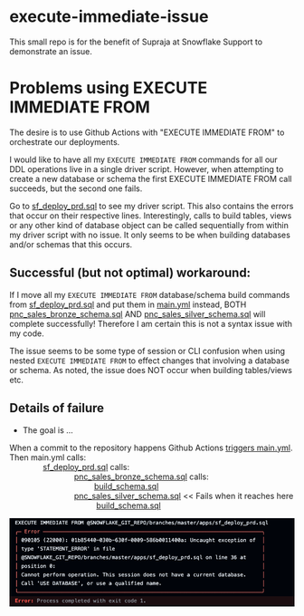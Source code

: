 # execute-immediate-issue
This small repo is for the benefit of Supraja at Snowflake Support to demonstrate an issue.

# Problems using EXECUTE IMMEDIATE FROM

The desire is to use Github Actions with "EXECUTE IMMEDIATE FROM" to orchestrate our deployments.  

I would like to have all my ```EXECUTE IMMEDIATE FROM``` commands for all our DDL operations live in a single driver script. However, when attempting to create a new database or schema the first EXECUTE IMMEDIATE FROM call succeeds, but the second one fails. 

Go to [sf_deploy_prd.sql](apps/sf_deploy_prd.sql) to see my driver script. This also contains the errors that occur on their respective lines.  Interestingly, calls to build tables, views or any other kind of database object can be called sequentially from within my driver script with no issue. It only seems to be when building databases and/or schemas that this occurs. 

## Successful (but not optimal) workaround:  

If I move all my ```EXECUTE IMMEDIATE FROM``` database/schema build commands from [sf_deploy_prd.sql](apps/sf_deploy_prd.sql) and put them in [main.yml](/.github/workflows/main.yml) instead, BOTH [pnc_sales_bronze_schema.sql](apps/pnc/snowflake_objects/databases/pnc_sales_db/schemas/bronze/pnc_sales_bronze_schema.sql) AND [pnc_sales_silver_schema.sql](pps/pnc/snowflake_objects/databases/pnc_sales_db/schemas/silver/pnc_sales_silver_schema.sql) will complete successfully!  Therefore I am certain this is not a syntax issue with my code.  

The issue seems to be some type of session or CLI confusion when using nested ```EXECUTE IMMEDIATE FROM``` to effect changes that involving a database or schema.  As noted, the issue does NOT occur when building tables/views etc.


## Details of failure
- The goal is ...

When a commit to the repository happens Github Actions [triggers main.yml](/.github/workflows/main.yml).  Then main.yml calls:  
&nbsp;&nbsp;&nbsp;&nbsp;&nbsp;&nbsp;&nbsp;&nbsp;&nbsp;&nbsp;&nbsp;&nbsp;&nbsp;&nbsp;&nbsp;[sf_deploy_prd.sql](apps/sf_deploy_prd.sql) calls:  
&nbsp;&nbsp;&nbsp;&nbsp;&nbsp;&nbsp;&nbsp;&nbsp;&nbsp;&nbsp;&nbsp;&nbsp;&nbsp;&nbsp;&nbsp;&nbsp;&nbsp;&nbsp;&nbsp;&nbsp;&nbsp;&nbsp;&nbsp;&nbsp;&nbsp;&nbsp;&nbsp;&nbsp;&nbsp;[pnc_sales_bronze_schema.sql](apps/pnc/snowflake_objects/databases/pnc_sales_db/schemas/bronze/pnc_sales_bronze_schema.sql) calls:  
&nbsp;&nbsp;&nbsp;&nbsp;&nbsp;&nbsp;&nbsp;&nbsp;&nbsp;&nbsp;&nbsp;&nbsp;&nbsp;&nbsp;&nbsp;&nbsp;&nbsp;&nbsp;&nbsp;&nbsp;&nbsp;&nbsp;&nbsp;&nbsp;&nbsp;&nbsp;&nbsp;&nbsp;&nbsp;&nbsp;&nbsp;&nbsp;&nbsp;&nbsp;&nbsp;&nbsp;&nbsp;&nbsp;[build_schema.sql](apps/build_schema.sql)  
&nbsp;&nbsp;&nbsp;&nbsp;&nbsp;&nbsp;&nbsp;&nbsp;&nbsp;&nbsp;&nbsp;&nbsp;&nbsp;&nbsp;&nbsp;&nbsp;&nbsp;&nbsp;&nbsp;&nbsp;&nbsp;&nbsp;&nbsp;&nbsp;&nbsp;&nbsp;&nbsp;&nbsp;&nbsp;[pnc_sales_silver_schema.sql](apps/pnc/snowflake_objects/databases/pnc_sales_db/schemas/silver/pnc_sales_silver_schema.sql)    << Fails when it reaches here   
&nbsp;&nbsp;&nbsp;&nbsp;&nbsp;&nbsp;&nbsp;&nbsp;&nbsp;&nbsp;&nbsp;&nbsp; &nbsp;&nbsp;&nbsp;&nbsp;&nbsp;&nbsp;&nbsp;&nbsp;&nbsp;&nbsp;&nbsp;&nbsp;&nbsp;&nbsp;&nbsp;&nbsp;&nbsp;&nbsp;&nbsp;&nbsp;&nbsp;&nbsp;&nbsp;&nbsp;&nbsp;&nbsp;[build_schema.sql](apps/build_schema.sql)

![alt text](.images/separate_vars.png)





